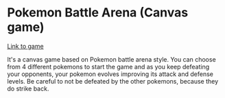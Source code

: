 # Pokemon Battle Arena (Canvas game)

[Link to game](https://dinaco.github.io/ironhack-project-1/)

It's a canvas game based on Pokemon battle arena style. You can choose from 4 different pokemons to start the game and as you keep defeating your opponents, your pokemon evolves improving its attack and defense levels. Be careful to not be defeated by the other pokemons, because they do strike back.


